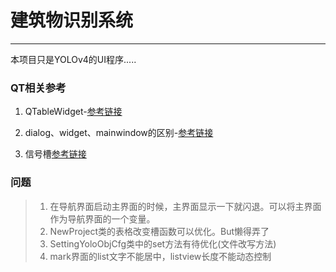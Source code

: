 #  建筑物识别系统    

------
本项目只是YOLOv4的UI程序.....


### QT相关参考
1. QTableWidget-[参考链接](https://blog.csdn.net/zhulove86/article/details/52599738?ops_request_misc=%257B%2522request%255Fid%2522%253A%2522161623152516780266265586%2522%252C%2522scm%2522%253A%252220140713.130102334..%2522%257D&request_id=161623152516780266265586&biz_id=0&utm_medium=distribute.pc_search_result.none-task-blog-2~all~sobaiduend~default-1-52599738.first_rank_v2_pc_rank_v29&utm_term=+setEditTriggers)
    
2. dialog、widget、mainwindow的区别-[参考链接](https://blog.csdn.net/weixin_44721961/article/details/88133519?utm_medium=distribute.pc_relevant.none-task-blog-BlogCommendFromMachineLearnPai2-1.control&dist_request_id=&depth_1-utm_source=distribute.pc_relevant.none-task-blog-BlogCommendFromMachineLearnPai2-1.control)

3. 信号槽[参考链接](https://blog.csdn.net/u014535666/article/details/104740772?ops_request_misc=%257B%2522request%255Fid%2522%253A%2522161633640216780274194659%2522%252C%2522scm%2522%253A%252220140713.130102334..%2522%257D&request_id=161633640216780274194659&biz_id=0&utm_medium=distribute.pc_search_result.none-task-blog-2~all~baidu_landing_v2~default-2-104740772.first_rank_v2_pc_rank_v29&utm_term=+pyqtSignal%E6%8E%A5%E6%94%B6)

### 问题
> 1. 在导航界面启动主界面的时候，主界面显示一下就闪退。可以将主界面作为导航界面的一个变量。      
> 2. NewProject类的表格改变槽函数可以优化。But懒得弄了
> 3. SettingYoloObjCfg类中的set方法有待优化(文件改写方法)
> 4. mark界面的list文字不能居中，listview长度不能动态控制




